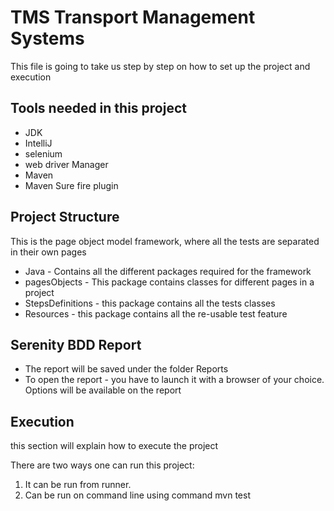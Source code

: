 # TMS Transport Management Systems
This file is going to take us step by step on how to set up the project and execution

## Tools needed in this project
* JDK
* IntelliJ
* selenium
* web driver Manager
* Maven
* Maven Sure fire plugin

## Project Structure
This is the page object model framework, where all the tests are separated in their own pages
* Java - Contains all the different packages required for the framework
* pagesObjects - This package contains classes for different  pages in a project
* StepsDefinitions - this package contains all the tests classes
* Resources - this package contains all the re-usable test feature

## Serenity BDD Report
* The report will be saved under the folder Reports
* To open the report - you have to launch it with a browser of your choice. Options will be available on the report

## Execution
this section will explain how to execute the project

There are two ways one can run this project:

1. It can be run from runner. 
2. Can be run on command line using command mvn test

